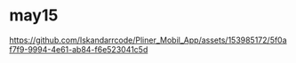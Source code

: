 # may15


https://github.com/Iskandarrcode/Pliner_Mobil_App/assets/153985172/5f0af7f9-9994-4e61-ab84-f6e523041c5d

